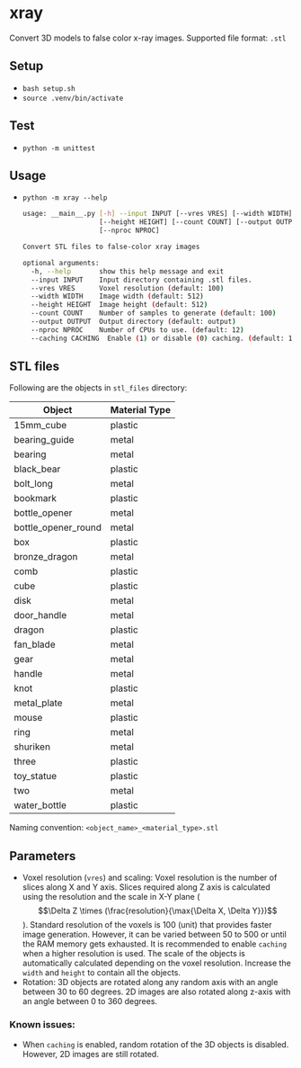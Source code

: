 # xray
Convert 3D models to false color x-ray images. Supported file format: `.stl`


## Setup
- `bash setup.sh`
- `source .venv/bin/activate`


## Test
- `python -m unittest`


## Usage
- `python -m xray --help`

    ```bash
    usage: __main__.py [-h] --input INPUT [--vres VRES] [--width WIDTH]
                       [--height HEIGHT] [--count COUNT] [--output OUTPUT]
                       [--nproc NPROC]
    
    Convert STL files to false-color xray images
    
    optional arguments:
      -h, --help       show this help message and exit
      --input INPUT    Input directory containing .stl files.
      --vres VRES      Voxel resolution (default: 100)
      --width WIDTH    Image width (default: 512)
      --height HEIGHT  Image height (default: 512)
      --count COUNT    Number of samples to generate (default: 100)
      --output OUTPUT  Output directory (default: output)
      --nproc NPROC    Number of CPUs to use. (default: 12)
      --caching CACHING  Enable (1) or disable (0) caching. (default: 1)
    ```
  
## STL files
Following are the objects in `stl_files` directory:

| Object              | Material Type |
|---------------------|---------------|
| 15mm_cube           | plastic       |
| bearing_guide       | metal         |
| bearing             | metal         |
| black_bear          | plastic       |
| bolt_long           | metal         |
| bookmark            | plastic       |
| bottle_opener       | metal         |
| bottle_opener_round | metal         |
| box                 | plastic       |
| bronze_dragon       | metal         |
| comb                | plastic       |
| cube                | plastic       |
| disk                | metal         |
| door_handle         | metal         |
| dragon              | plastic       |
| fan_blade           | metal         |
| gear                | metal         |
| handle              | metal         |
| knot                | plastic       |
| metal_plate         | metal         |
| mouse               | plastic       |
| ring                | metal         |
| shuriken            | metal         |
| three               | plastic       |
| toy_statue          | plastic       |
| two                 | metal         |
| water_bottle        | plastic       |

Naming convention: `<object_name>_<material_type>.stl`

## Parameters
- Voxel resolution (`vres`) and scaling: Voxel resolution is the number of slices along X and Y axis. Slices required along Z axis is calculated using the resolution and the scale in X-Y plane ($$\Delta Z \times (\frac{resolution}{\max{\Delta X, \Delta Y}})$$). Standard resolution of the voxels is 100 (unit) that provides faster image generation. However, it can be varied between 50 to 500 or until the RAM memory gets exhausted. It is recommended to enable `caching` when a higher resolution is used. The scale of the objects is automatically calculated depending on the voxel resolution. Increase the `width` and `height` to contain all the objects.
- Rotation: 3D objects are rotated along any random axis with an angle between 30 to 60 degrees. 2D images are also rotated along z-axis with an angle between 0 to 360 degrees.

### Known issues:
- When `caching` is enabled, random rotation of the 3D objects is disabled. However, 2D images are still rotated.

